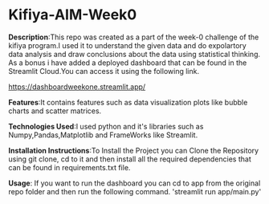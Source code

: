 # Kifiya-AIM-Week0
**Description**:This repo was created as a part of the week-0 challenge of the kifiya program.I used it to understand the given data and do expolartory data analysis and draw conclusions about the data using statistical thinking.
As a bonus i have added a deployed dashboard that can be found in the Streamlit Cloud.You can access it using the following link. 

https://dashboardweekone.streamlit.app/ 

**Features**:It contains features such as data visualization plots like bubble charts and scatter matrices.

**Technologies Used**:I used python and it's libraries such as Numpy,Pandas,Matplotlib and FrameWorks like Streamlit.

**Installation Instructions**:To Install the Project you can 
   Clone the Repository using git clone, cd to it and then install all the required dependencies that can be found in requirements.txt file.
   
**Usage**: If you want to run the dashboard you can cd to app from the original repo folder and then run the following command.  'streamlit run app/main.py'
